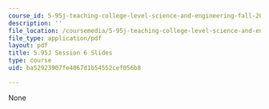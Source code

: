```yaml
---
course_id: 5-95j-teaching-college-level-science-and-engineering-fall-2015
description: ''
file_location: /coursemedia/5-95j-teaching-college-level-science-and-engineering-fall-2015/ba52923907fe4067d1b54552cef056b8_MIT5_95JF15_class6_slides.pdf
file_type: application/pdf
layout: pdf
title: 5.95J Session 6 Slides
type: course
uid: ba52923907fe4067d1b54552cef056b8

---
```

None